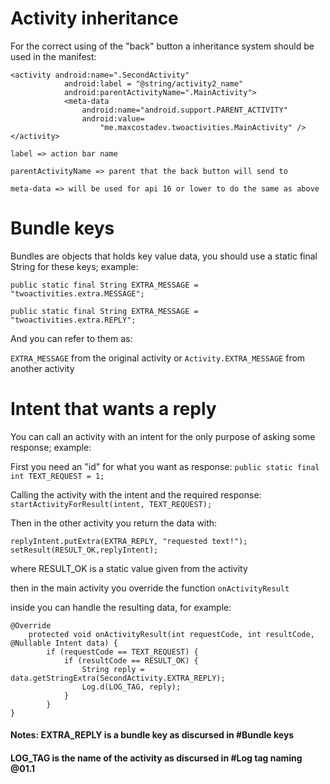 # Activity inheritance

For the correct using of the "back" button a inheritance system should be used in the manifest:

```
<activity android:name=".SecondActivity"
            android:label = "@string/activity2_name"
            android:parentActivityName=".MainActivity">
            <meta-data 
                android:name="android.support.PARENT_ACTIVITY"
                android:value=
                    "me.maxcostadev.twoactivities.MainActivity" />
</activity>
```
`label => action bar name`

`parentActivityName => parent that the back button will send to`

`meta-data => will be used for api 16 or lower to do the same as above`

# Bundle keys

Bundles are objects that holds key value data, you should use a static final String for these keys; example:

`public static final String EXTRA_MESSAGE = "twoactivities.extra.MESSAGE";`

`public static final String EXTRA_MESSAGE = "twoactivities.extra.REPLY";`

And you can refer to them as:

`EXTRA_MESSAGE` from the original activity or `Activity.EXTRA_MESSAGE` from another activity

# Intent that wants a reply

You can call an activity with an intent for the only purpose of asking some response; example:

First you need an "id" for what you want as response: `public static final int TEXT_REQUEST = 1;`

Calling the activity with the intent and the required response: `startActivityForResult(intent, TEXT_REQUEST);`

Then in the other activity you return the data with: 
```
replyIntent.putExtra(EXTRA_REPLY, "requested text!");
setResult(RESULT_OK,replyIntent);
```
where RESULT_OK is a static value given from the activity

then in the main activity you override the function `onActivityResult`

inside you can handle the resulting data, for example:
```
@Override
    protected void onActivityResult(int requestCode, int resultCode, @Nullable Intent data) {
        if (requestCode == TEXT_REQUEST) {
            if (resultCode == RESULT_OK) {
                String reply = data.getStringExtra(SecondActivity.EXTRA_REPLY);
                Log.d(LOG_TAG, reply);
            }
        }
}
```

#### Notes: EXTRA_REPLY is a bundle key as discursed in #Bundle keys
####        LOG_TAG is the name of the activity as discursed in #Log tag naming @01.1
